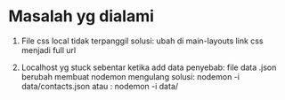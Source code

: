 
# Masalah yg dialami

1. File css local tidak terpanggil
solusi: ubah di main-layouts link css menjadi full url

2. Localhost yg stuck sebentar ketika add data
penyebab: file data .json berubah membuat nodemon mengulang
solusi: nodemon -i data/contacts.json
atau : nodemon -i data/
